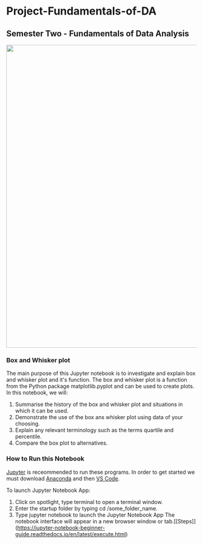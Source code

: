 # Project-Fundamentals-of-DA

## Semester Two - Fundamentals of Data Analysis
 
<img src="https://upload.wikimedia.org/wikipedia/en/5/56/Matplotlib_logo.svg" height="800" width="800"> 

###  Box and Whisker plot
The main purpose of this Jupyter notebook is to investigate and explain box and whisker plot and it's function. The box and whisker plot is a function from the Python package matplotlib.pyplot and can be used to create plots. In this notebook, we will:

1. Summarise the history of the box and whisker plot and situations in which it can be used.
2. Demonstrate the use of the box ans whisker plot using data of your choosing.
3. Explain any relevant terminology such as the terms quartile and percentile.
4. Compare the box plot to alternatives.

### How to Run this Notebook
[Jupyter](https://jupyter.org/)  is receommended to run these programs. In order to get started we must download [Anaconda](https://www.anaconda.com/download/) and then [VS Code](https://code.visualstudio.com/).

To launch Jupyter Notebook App:

1. Click on spotlight, type terminal to open a terminal window.
2. Enter the startup folder by typing cd /some_folder_name.
3. Type jupyter notebook to launch the Jupyter Notebook App The notebook interface will appear in a new browser window or tab.[[Steps]]
(https://jupyter-notebook-beginner-guide.readthedocs.io/en/latest/execute.html)
